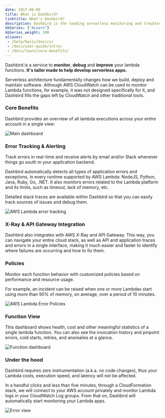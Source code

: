 ```yaml
---
date: 2017-06-05
title: What is Dashbird?
linktitle: What's Dashbird?
description: Dashbird is the leading serverless monitoring and troubleshooting platform that helps software engineers to launch agile serverless websites and software.
kbSeries: ["ALearn"]
kbSeries_weight: 100
aliases:
 - /help/basic/basics/
 - /docs/user-guide/intro/
 - /docs/learn/core-benefits/
---
```


Dashbird is a service to **monitor**, **debug** and **improve** your lambda functions. **It's tailor made to help develop serverless apps.**

Serverless architecture fundamentally changes how we build, deploy and maintain software. Although AWS CloudWatch can be used to monitor Lambda functions, for example, it was not designed specifically for it, and Dashbird fills the gaps left by CloudWatch and other traditional tools.

### Core Benefits

Dashbird provides an overview of all lambda executions across your entire account in a single view:

<img alt='Main dashboard' src='/images/docs/lambda-functions-overview.png'>

<br>

### Error Tracking & Alerting

Track errors in real-time and receive alerts by email and/or Slack whenever things go south in your application backend.

Dashbird automatically detects all types of application errors and exceptions, in every runtime supported by AWS Lambda: NodeJS, Python, Java, Ruby, Go, .NET. It also monitors errors related to the Lambda platform and its limits, such as timeout, lack of memory, etc.

Detailed stack traces are available within Dashbird so that you can easily track sources of issues and debug them.

<img alt='AWS Lambda error tracking' src='/images/docs/lambda-error-tracking.png'>

<br>

### X-Ray & API Gateway Integration

Dashbird also integrates with AWS X-Ray and API Gateway. This way, you can navigate your entire cloud stack, as well as API and application traces and errors in a single interface, making it much easier and faster to identify where failures are occurring and how to fix them.

### Policies

Monitor each function behavior with customized policies based on performance and resource usage.

For example, an incident can be raised when one or more Lambdas start using more than 90% of memory, on average, over a period of 10 minutes.

<img alt='AWS Lambda Error Policies' src='/images/docs/aws-lambda-error-policies.png'>

<br>

### Function View

This dashboard shows health, cost and other meaningful statistics of a single lambda function. You can also see the invocation history and pinpoint errors, cold starts, retries, and anomalies at a glance.

<img alt='Function dashboard' src='/images/docs/aws-lambda-function-view.png'>

<br>

### Under the hood

Dashbird requires zero instrumentation (a.k.a. no code changes), thus your Lambda costs, execution speed, and latency will not be affected.

In a handful clicks and less than five minutes, through a CloudFormation stack, we will connect to your AWS account privately and monitor Lambda logs in your CloudWatch Log groups. From that on, Dashbird will automatically start monitoring your Lambda apps.

<img alt='Error view' src='/images/docs/dashbird-install.png'>
